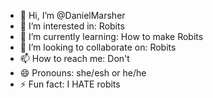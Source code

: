 - 👋 Hi, I’m @DanielMarsher
- 👀 I’m interested in: Robits
- 🌱 I’m currently learning: How to make Robits
- 💞️ I’m looking to collaborate on: Robits
- 📫 How to reach me: Don't
- 😄 Pronouns: she/esh or he/he
- ⚡ Fun fact: I HATE robits

<!---
DanielMarsher/DanielMarsher is a ✨ special ✨ repository because its `README.md` (this file) appears on your GitHub profile.
You can click the Preview link to take a look at your changes.
--->
